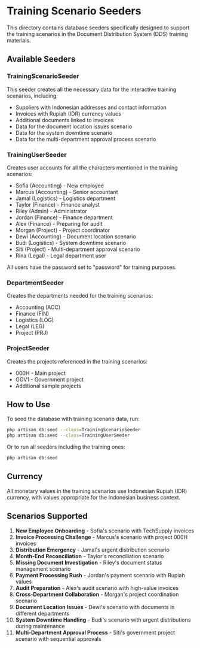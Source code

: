 # Training Scenario Seeders

This directory contains database seeders specifically designed to support the training scenarios in the Document Distribution System (DDS) training materials.

## Available Seeders

### TrainingScenarioSeeder

This seeder creates all the necessary data for the interactive training scenarios, including:

-   Suppliers with Indonesian addresses and contact information
-   Invoices with Rupiah (IDR) currency values
-   Additional documents linked to invoices
-   Data for the document location issues scenario
-   Data for the system downtime scenario
-   Data for the multi-department approval process scenario

### TrainingUserSeeder

Creates user accounts for all the characters mentioned in the training scenarios:

-   Sofia (Accounting) - New employee
-   Marcus (Accounting) - Senior accountant
-   Jamal (Logistics) - Logistics department
-   Taylor (Finance) - Finance analyst
-   Riley (Admin) - Administrator
-   Jordan (Finance) - Finance department
-   Alex (Finance) - Preparing for audit
-   Morgan (Project) - Project coordinator
-   Dewi (Accounting) - Document location scenario
-   Budi (Logistics) - System downtime scenario
-   Siti (Project) - Multi-department approval scenario
-   Rina (Legal) - Legal department user

All users have the password set to "password" for training purposes.

### DepartmentSeeder

Creates the departments needed for the training scenarios:

-   Accounting (ACC)
-   Finance (FIN)
-   Logistics (LOG)
-   Legal (LEG)
-   Project (PRJ)

### ProjectSeeder

Creates the projects referenced in the training scenarios:

-   000H - Main project
-   GOV1 - Government project
-   Additional sample projects

## How to Use

To seed the database with training scenario data, run:

```bash
php artisan db:seed --class=TrainingScenarioSeeder
php artisan db:seed --class=TrainingUserSeeder
```

Or to run all seeders including the training ones:

```bash
php artisan db:seed
```

## Currency

All monetary values in the training scenarios use Indonesian Rupiah (IDR) currency, with values appropriate for the Indonesian business context.

## Scenarios Supported

1. **New Employee Onboarding** - Sofia's scenario with TechSupply invoices
2. **Invoice Processing Challenge** - Marcus's scenario with project 000H invoices
3. **Distribution Emergency** - Jamal's urgent distribution scenario
4. **Month-End Reconciliation** - Taylor's reconciliation scenario
5. **Missing Document Investigation** - Riley's document status management scenario
6. **Payment Processing Rush** - Jordan's payment scenario with Rupiah values
7. **Audit Preparation** - Alex's audit scenario with high-value invoices
8. **Cross-Department Collaboration** - Morgan's project coordination scenario
9. **Document Location Issues** - Dewi's scenario with documents in different departments
10. **System Downtime Handling** - Budi's scenario with urgent distributions during maintenance
11. **Multi-Department Approval Process** - Siti's government project scenario with sequential approvals
